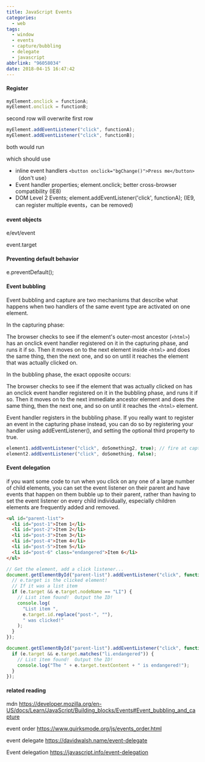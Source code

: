 ```yaml
---
title: JavaScript Events
categories:
  - web
tags:
  - window
  - events
  - capture/bubbling
  - delegate
  - javascript
abbrlink: "96058034"
date: 2018-04-15 16:47:42
---
```


#### Register

```js
myElement.onclick = functionA;
myElement.onclick = functionB;
```

second row will overwrite first row

```js
myElement.addEventListener("click", functionA);
myElement.addEventListener("click", functionB);
```

both would run

which should use

- inline event handlers `<button onclick="bgChange()">Press me</button>` （don't use）
- Event handler properties; element.onclick; better cross-browser compatibility (IE8)
- DOM Level 2 Events; element.addEventListener('click', functionA); (IE9, can register multiple events，can be removed)

#### event objects

e/evt/event

event.target

#### Preventing default behavior

e.preventDefault();

#### Event bubbling

Event bubbling and capture are two mechanisms that describe what happens when two handlers
of the same event type are activated on one element.

In the capturing phase:

The browser checks to see if the element's outer-most ancestor (`<html>`) has an onclick event handler registered on it in the capturing phase, and runs it if so.
Then it moves on to the next element inside `<html>` and does the same thing, then the next one, and so on until it reaches the element that was actually clicked on.

In the bubbling phase, the exact opposite occurs:

The browser checks to see if the element that was actually clicked on has an onclick event handler registered on it in the bubbling phase, and runs it if so.
Then it moves on to the next immediate ancestor element and does the same thing, then the next one, and so on until it reaches the `<html>` element.

Event handler registers in the bubbling phase. If you really want to register an event in the capturing phase instead, you can do so by registering your handler using addEventListener(), and setting the optional third property to true.

```js
element1.addEventListener("click", doSomething2, true); // fire at capture phase
element2.addEventListener("click", doSomething, false);
```

#### Event delegation

if you want some code to run when you click on any one of a large number of child elements, you can set the event listener on their parent and have events that happen on them bubble up to their parent, rather than having to set the event listener on every child individually, especially children elements are frequently added and removed.

```html
<ul id="parent-list">
  <li id="post-1">Item 1</li>
  <li id="post-2">Item 2</li>
  <li id="post-3">Item 3</li>
  <li id="post-4">Item 4</li>
  <li id="post-5">Item 5</li>
  <li id="post-6" class="endangered">Item 6</li>
</ul>
```

```js
// Get the element, add a click listener...
document.getElementById("parent-list").addEventListener("click", function (e) {
  // e.target is the clicked element!
  // If it was a list item
  if (e.target && e.target.nodeName == "LI") {
    // List item found!  Output the ID!
    console.log(
      "List item ",
      e.target.id.replace("post-", ""),
      " was clicked!"
    );
  }
});

document.getElementById("parent-list").addEventListener("click", function (e) {
  if (e.target && e.target.matches("li.endangered")) {
    // List item found!  Output the ID!
    console.log("The " + e.target.textContent + " is endangered!");
  }
});
```

#### related reading

mdn <https://developer.mozilla.org/en-US/docs/Learn/JavaScript/Building_blocks/Events#Event_bubbling_and_capture>

event order <https://www.quirksmode.org/js/events_order.html>

event delegate <https://davidwalsh.name/event-delegate>

Event delegation <https://javascript.info/event-delegation>
